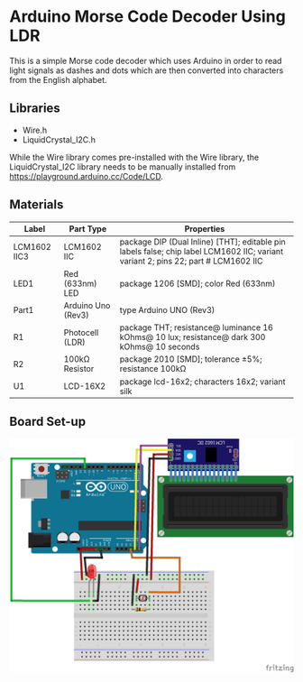 # Arduino Morse Code Decoder Using LDR

This is a simple Morse code decoder which uses Arduino in order to read light signals as dashes and dots which are then converted into characters from the English alphabet.

## Libraries

- Wire.h
- LiquidCrystal_I2C.h

While the Wire library comes pre-installed with the Wire library, the LiquidCrystal_I2C library needs to be manually installed from https://playground.arduino.cc/Code/LCD.

## Materials

<table>

  <thead>
   <tr>
    <th>Label</th>
    <th>Part Type</th>
    <th>Properties</th>
    </tr>
  </thead>
  <tbody>
  <tr>
    <td>LCM1602 IIC3</td>
    <td>LCM1602 IIC</td>
    <td class="props">package DIP (Dual Inline) [THT]; editable pin labels false; chip label LCM1602 IIC; variant variant 2; pins 22; part # LCM1602 IIC</td>
</tr><tr>
    <td>LED1</td>
    <td>Red (633nm) LED</td>
    <td class="props">package 1206 [SMD]; color Red (633nm)</td>
</tr><tr>
    <td>Part1</td>
    <td>Arduino Uno (Rev3)</td>
    <td class="props">type Arduino UNO (Rev3)</td>
</tr><tr>
    <td>R1</td>
    <td>Photocell (LDR)</td>
    <td class="props">package THT; resistance@ luminance 16 kOhms@ 10 lux; resistance@ dark 300 kOhms@ 10 seconds</td>
</tr><tr>
    <td>R2</td>
    <td>100kΩ Resistor</td>
    <td class="props">package 2010 [SMD]; tolerance ±5%; resistance 100kΩ</td>
</tr><tr>
    <td>U1</td>
    <td>LCD-16X2</td>
    <td class="props">package lcd-16x2; characters 16x2; variant silk</td>
</tr>
  </tbody>
</table>

## Board Set-up

![board](/images/board.png)
